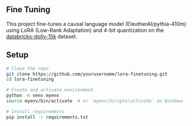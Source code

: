 ## Fine Tuning

This project fine-tunes a causal language model (EleutherAI/pythia-410m) using LoRA (Low-Rank Adaptation) and 4-bit quantization on the [databricks-dolly-15k](https://huggingface.co/datasets/databricks/databricks-dolly-15k) dataset.

##  Setup

```bash
# Clone the repo
git clone https://github.com/yourusername/lora-finetuning.git
cd lora-finetuning

# Create and activate environment
python -m venv myenv
source myenv/bin/activate  # or `myenv\Scripts\activate` on Windows

# Install requirements
pip install -r requirements.txt
